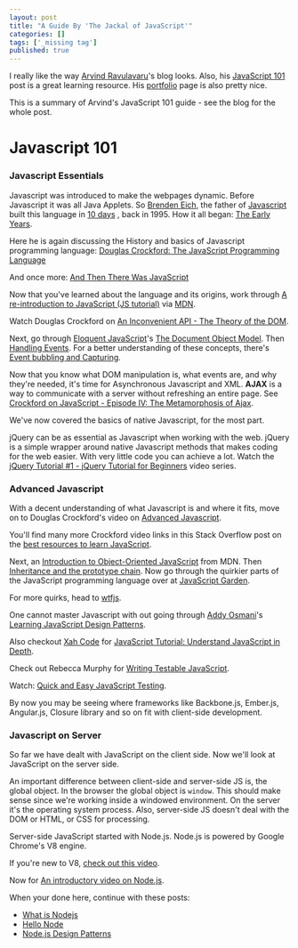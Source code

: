 ```yaml
---
layout: post
title: "A Guide By 'The Jackal of JavaScript'"
categories: []
tags: ['_missing tag']
published: true
---
```

I really like the way [Arvind Ravulavaru](http://thejackalofjavascript.com/portfolio/#/about)'s blog looks.
Also, his [JavaScript 101](http://thejackalofjavascript.com/javascript-101/)
post is a great learning resource. His [portfolio](http://thejackalofjavascript.com/portfolio/#/portfolio)
page is also pretty nice.

This is a summary of Arvind's JavaScript 101 guide - see the blog for the whole
post.

# Javascript 101

### Javascript Essentials
Javascript was introduced to make the webpages dynamic. Before Javascript it was
all Java Applets. So [Brenden Eich](http://en.wikipedia.org/wiki/Brendan_Eich),
the father of [Javascript](http://en.wikipedia.org/wiki/JavaScript) built this
language in [10 days](http://www.computer.org/csdl/mags/co/2012/02/mco2012020007-abs.html)
, back in 1995. How it all began: [The Early Years](https://www.youtube.com/embed/JxAXlJEmNMg).

Here he is again discussing the History and basics of Javascript programming
language: [Douglas Crockford: The JavaScript Programming Language](https://www.youtube.com/embed/v2ifWcnQs6M)

And once more: [And Then There Was JavaScript](https://www.youtube.com/embed/RO1Wnu-xKoY)

Now that you've learned about the language and its origins, work through
[A re-introduction to JavaScript (JS tutorial)](https://developer.mozilla.org/en-US/docs/Web/JavaScript/A_re-introduction_to_JavaScript)
via [MDN](https://developer.mozilla.org/en-US/).

Watch Douglas Crockford on [An Inconvenient API - The Theory of the DOM](https://www.youtube.com/embed/Y2Y0U-2qJMs).

Next, go through [Eloquent JavaScript](http://eloquentjavascript.net/)'s [The Document Object Model](http://eloquentjavascript.net/13_dom.html).
Then [Handling Events](http://eloquentjavascript.net/14_event.html). For a
better understanding of these concepts, there's [Event bubbling and Capturing](https://www.youtube.com/embed/0sfPDJiMTXk).

Now that you know what DOM manipulation is, what events are, and why they're
needed, it's time for Asynchronous Javascript and XML. **AJAX** is a way to
communicate with a server without refreshing an entire page. See [Crockford on JavaScript - Episode IV: The Metamorphosis of Ajax](https://www.youtube.com/embed/Fv9qT9joc0M).

We've now covered the basics of native Javascript, for the most part.

jQuery can be as essential as Javascript when working with the web. jQuery is a
simple wrapper around native Javascript methods that makes coding for the web
easier. With very little code you can achieve a lot. Watch the [jQuery Tutorial #1 - jQuery Tutorial for Beginners](https://www.youtube.com/embed/hMxGhHNOkCU?list=PLoYCgNOIyGABdI2V8I_SWo22tFpgh2s6_)
video series.

### Advanced Javascript
With a decent understanding of what Javascript is and where it fits, move on to
Douglas Crockford's video on [Advanced Javascript](https://www.youtube.com/embed/DwYPG6vreJg).

You'll find many more Crockford video links in this Stack Overflow post on the [best resources to learn JavaScript](http://stackoverflow.com/a/1531738/1015046).

Next, an [Introduction to Object-Oriented JavaScript](https://developer.mozilla.org/en-US/docs/Web/JavaScript/Introduction_to_Object-Oriented_JavaScript)
from MDN. Then [Inheritance and the prototype chain](https://developer.mozilla.org/en-US/docs/Web/JavaScript/Guide/Inheritance_and_the_prototype_chain).
Now go through the quirkier parts of the JavaScript programming language over at
[JavaScript Garden](http://bonsaiden.github.io/JavaScript-Garden/).

For more quirks, head to [wtfjs](http://wtfjs.com/).

One cannot master Javascript with out going through [Addy Osmani](http://addyosmani.com/)'s
[Learning JavaScript Design Patterns](http://addyosmani.com/resources/essentialjsdesignpatterns/book/).

Also checkout [Xah Code](http://xahlee.info/) for [JavaScript Tutorial: Understand JavaScript in Depth](http://xahlee.info/js/js.html).

Check out Rebecca Murphy for [Writing Testable JavaScript](https://youtu.be/OzjogCFO4Zo).

Watch: [Quick and Easy JavaScript Testing](https://www.youtube.com/embed/6Odb1gwv7J0).

By now you may be seeing where frameworks like Backbone.js, Ember.js,
Angular.js, Closure library and so on fit with client-side development.

### Javascript on Server
So far we have dealt with JavaScript on the client side. Now we'll look at
JavaScript on the server side.

An important difference between client-side and server-side JS is, the global
object. In the browser the global object is `window`. This should make sense
since we're  working inside a windowed environment. On the server it's the
operating system process. Also, server-side JS doesn't deal with the DOM or
HTML, or CSS for processing.

Server-side JavaScript started with Node.js. Node.js is powered by Google
Chrome's V8 engine.

If you're new to V8, [check out this video](https://www.youtube.com/embed/UJPdhx5zTaw).

Now for [An introductory video on Node.js](https://www.youtube.com/embed/jo_B4LTHi3I).

When your done here, continue with these posts:

* [What is Nodejs](http://thejackalofjavascript.com/nodejs/)
* [Hello Node](http://thejackalofjavascript.com/hello-node/)
* [Node.js Design Patterns](http://thejackalofjavascript.com/node-js-design-patterns/)

